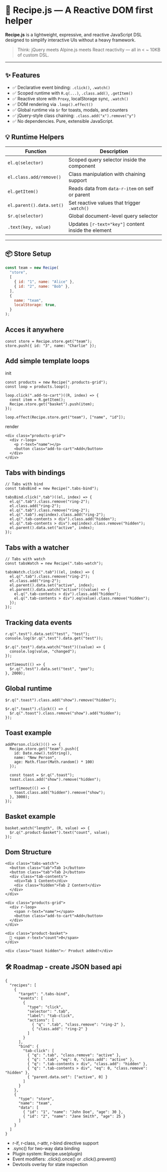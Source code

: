 # 🍳 Recipe.js — A Reactive DOM first helper

**Recipe.js** is a lightweight, expressive, and reactive JavaScript DSL designed to simplify interactive UIs without a heavy framework.

> Think: jQuery meets Alpine.js meets React reactivity — all in < ~ 10KB of custom DSL.

---

## ✨ Features

- ✅ Declarative event binding: `.click()`, `.watch()`
- ✅ Scoped runtime with `R.q(...)`, `.class.add()`, `.getItem()`
- ✅ Reactive store with `Proxy`, localStorage sync, `.watch()`
- ✅ DOM rendering via `.loop().effect()`
- ✅ Global runtime via `$r` for toasts, modals, and counters
- ✅ jQuery-style class chaining: `.class.add("x").remove("y")`
- ✅ No dependencies. Pure, extensible JavaScript.

## 💡 Runtime Helpers

| Function                 | Description                                         |
| ------------------------ | --------------------------------------------------- |
| `el.q(selector)`         | Scoped query selector inside the component          |
| `el.class.add/remove()`  | Class manipulation with chaining support            |
| `el.getItem()`           | Reads data from `data-r-item` on self or parent     |
| `el.parent().data.set()` | Set reactive values that trigger `.watch()`         |
| `$r.q(selector)`         | Global document-level query selector                |
| `.text(key, value)`      | Updates `[r-text="key"]` content inside the element |

---

## 📦 Store Setup

```js
const team = new Recipe(
  "store",
  [
    { id: "1", name: "Alice" },
    { id: "2", name: "Bob" },
  ],
  {
    name: "team",
    localStorage: true,
  }
);
```

## Acces it anywhere

```
const store = Recipe.store.get("team");
store.push({ id: "3", name: "Charlie" });
```

## Add simple template loops

init

```
const products = new Recipe(".products-grid");
const loop = products.loop();

loop.click(".add-to-cart")((R, index) => {
  const item = R.getItem();
  Recipe.store.get("basket").push(item);
});

loop.effect(Recipe.store.get("team"), ["name", "id"]);
```

render

```
<div class="products-grid">
  <div r-loop>
    <p r-text="name"></p>
    <button class="add-to-cart">Add</button>
  </div>
</div>
```

## Tabs with bindings

```
// Tabs with bind
const tabsBind = new Recipe(".tabs-bind");

tabsBind.click(".tab")((el, index) => {
  el.q(".tab").class.remove("ring-2");
  el.class.add("ring-2");
  el.q(".tab").class.remove("ring-2");
  el.q(".tab").eq(index).class.add("ring-2");
  el.q(".tab-contents > div").class.add("hidden");
  el.q(".tab-contents > div").eq(index).class.remove("hidden");
  el.parent().data.set("active", index);
});
```

## Tabs with a watcher

```
// Tabs with watch
const tabsWatch = new Recipe(".tabs-watch");

tabsWatch.click(".tab")((el, index) => {
  el.q(".tab").class.remove("ring-2");
  el.class.add("ring-2");
  el.parent().data.set("active", index);
  el.parent().data.watch("active")((value) => {
    el.q(".tab-contents > div").class.add("hidden");
    el.q(".tab-contents > div").eq(value).class.remove("hidden");
  });
});
```

## Tracking data events

```
r.q(".test").data.set("test", "test");
console.log($r.q(".test").data.get("test"));

$r.q(".test").data.watch("test")((value) => {
  console.log(value, "changed");
});

setTimeout(() => {
  $r.q(".test").data.set("test", "poo");
}, 2000);
```

## Global runtime

```
$r.q(".toast").class.add("show").remove("hidden");

$r.q(".toast").click(() => {
  $r.q(".toast").class.remove("show").add("hidden");
});
```

## Toast example

```
addPerson.click()(() => {
  Recipe.store.get("team").push({
    id: Date.now().toString(),
    name: "New Person",
    age: Math.floor(Math.random() * 100)
  });

  const toast = $r.q(".toast");
  toast.class.add("show").remove("hidden");

  setTimeout(() => {
    toast.class.add("hidden").remove("show");
  }, 3000);
});
```

## Basket example

```
basket.watch("length", (R, value) => {
  $r.q(".product-basket").text("count", value);
});
```

## Dom Structure

```
<div class="tabs-watch">
  <button class="tab">Tab 1</button>
  <button class="tab">Tab 2</button>
  <div class="tab-contents">
    <div>Tab 1 Content</div>
    <div class="hidden">Tab 2 Content</div>
  </div>
</div>

<div class="products-grid">
  <div r-loop>
    <span r-text="name"></span>
    <button class="add-to-cart">Add</button>
  </div>
</div>

<div class="product-basket">
  🧺 <span r-text="count">0</span>
</div>

<div class="toast hidden">✅ Product added!</div>
```

## 🛠 Roadmap - create JSON based api

```
{
  "recipes": [
    {
      "target": ".tabs-bind",
      "events": [
        {
          "type": "click",
          "selector": ".tab",
          "label": "tab-click",
          "actions": [
            { "q": ".tab", "class.remove": "ring-2" },
            { "class.add": "ring-2" }
          ]
        }
      ],
      "bind": {
        "tab-click": [
          { "q": ".tab", "class.remove": "active" },
          { "q": ".tab", "eq": 0, "class.add": "active" },
          { "q": ".tab-contents > div", "class.add": "hidden" },
          { "q": ".tab-contents > div", "eq": 0, "class.remove": "hidden" },
          { "parent.data.set": ["active", 0] }
        ]
      }
    },
    {
      "type": "store",
      "name": "team",
      "data": [
        { "id": "1", "name": "John Doe", "age": 30 },
        { "id": "2", "name": "Jane Smith", "age": 25 }
      ]
    }
  ]
}
```

- r-if, r-class, r-attr, r-bind directive support
- .sync() for two-way data binding
- Plugin system: Recipe.use(plugin)
- Event modifiers: .click().once() or .click().prevent()
- Devtools overlay for state inspection
